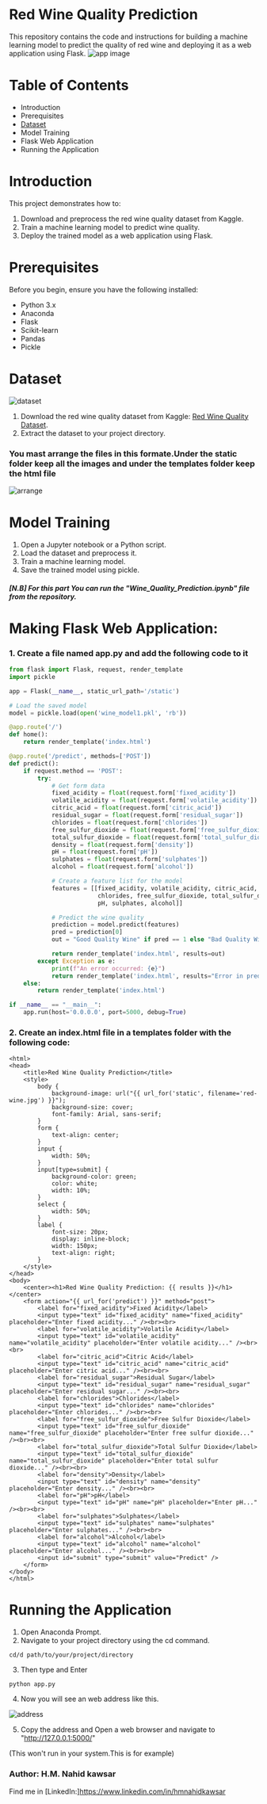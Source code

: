 # Red Wine Quality Prediction
This repository contains the code and instructions for building a machine learning model to predict the quality of red wine and deploying it as a web application using Flask.
![app image](https://github.com/user-attachments/assets/64429f5d-a7af-4385-9d5e-4a13b2c95c7d)
# Table of Contents
- Introduction
- Prerequisites
- [Dataset](https://www.kaggle.com/datasets/uciml/red-wine-quality-cortez-et-al-2009)
- Model Training
- Flask Web Application
- Running the Application

# Introduction
This project demonstrates how to:
1. Download and preprocess the red wine quality dataset from Kaggle.
2. Train a machine learning model to predict wine quality.
3. Deploy the trained model as a web application using Flask.

# Prerequisites
Before you begin, ensure you have the following installed:
- Python 3.x
- Anaconda
- Flask
- Scikit-learn
- Pandas
- Pickle

# Dataset
![dataset](https://github.com/user-attachments/assets/89cf2e6d-85d2-4d9d-bb43-6c1e38b972a9)
1. Download the red wine quality dataset from Kaggle: [Red Wine Quality Dataset](https://www.kaggle.com/datasets/uciml/red-wine-quality-cortez-et-al-2009).
2. Extract the dataset to your project directory.

### You mast arrange the files in this formate.Under the static folder keep all the images and under the templates folder keep the html file
![arrange](https://github.com/user-attachments/assets/47731753-a34d-44dc-ba34-4e06a52f6b35)

# Model Training
1. Open a Jupyter notebook or a Python script.
2. Load the dataset and preprocess it.
3. Train a machine learning model.
4. Save the trained model using pickle.

##### [N.B] For this part You can run the "Wine_Quality_Prediction.ipynb" file from the repository.




# Making Flask Web Application:

### 1. Create a file named app.py and add the following code to it
```python
from flask import Flask, request, render_template
import pickle

app = Flask(__name__, static_url_path='/static')

# Load the saved model
model = pickle.load(open('wine_model1.pkl', 'rb'))

@app.route('/')
def home():
    return render_template('index.html')

@app.route('/predict', methods=['POST'])
def predict():
    if request.method == 'POST':
        try:
            # Get form data
            fixed_acidity = float(request.form['fixed_acidity'])
            volatile_acidity = float(request.form['volatile_acidity'])
            citric_acid = float(request.form['citric_acid'])
            residual_sugar = float(request.form['residual_sugar'])
            chlorides = float(request.form['chlorides'])
            free_sulfur_dioxide = float(request.form['free_sulfur_dioxide'])
            total_sulfur_dioxide = float(request.form['total_sulfur_dioxide'])
            density = float(request.form['density'])
            pH = float(request.form['pH'])
            sulphates = float(request.form['sulphates'])
            alcohol = float(request.form['alcohol'])

            # Create a feature list for the model
            features = [[fixed_acidity, volatile_acidity, citric_acid, residual_sugar,
                         chlorides, free_sulfur_dioxide, total_sulfur_dioxide, density,
                         pH, sulphates, alcohol]]

            # Predict the wine quality
            prediction = model.predict(features)
            pred = prediction[0]
            out = "Good Quality Wine" if pred == 1 else "Bad Quality Wine"

            return render_template('index.html', results=out)
        except Exception as e:
            print(f"An error occurred: {e}")
            return render_template('index.html', results="Error in prediction")
    else:
        return render_template('index.html')

if __name__ == "__main__":
    app.run(host='0.0.0.0', port=5000, debug=True)

```

### 2. Create an index.html file in a templates folder with the following code:

```<!DOCTYPE html>
<html>
<head>
    <title>Red Wine Quality Prediction</title>
    <style>
        body {
            background-image: url("{{ url_for('static', filename='red-wine.jpg') }}");
            background-size: cover;
            font-family: Arial, sans-serif;
        }
        form {
            text-align: center;
        }
        input {
            width: 50%;
        }
        input[type=submit] {
            background-color: green;
            color: white;
            width: 10%;
        }
        select {
            width: 50%;
        }
        label {
            font-size: 20px;
            display: inline-block;
            width: 150px;
            text-align: right;
        }
    </style>
</head>
<body>
    <center><h1>Red Wine Quality Prediction: {{ results }}</h1></center>
    <form action="{{ url_for('predict') }}" method="post">
        <label for="fixed_acidity">Fixed Acidity</label>
        <input type="text" id="fixed_acidity" name="fixed_acidity" placeholder="Enter fixed acidity..." /><br><br>
        <label for="volatile_acidity">Volatile Acidity</label>
        <input type="text" id="volatile_acidity" name="volatile_acidity" placeholder="Enter volatile acidity..." /><br><br>
        <label for="citric_acid">Citric Acid</label>
        <input type="text" id="citric_acid" name="citric_acid" placeholder="Enter citric acid..." /><br><br>
        <label for="residual_sugar">Residual Sugar</label>
        <input type="text" id="residual_sugar" name="residual_sugar" placeholder="Enter residual sugar..." /><br><br>
        <label for="chlorides">Chlorides</label>
        <input type="text" id="chlorides" name="chlorides" placeholder="Enter chlorides..." /><br><br>
        <label for="free_sulfur_dioxide">Free Sulfur Dioxide</label>
        <input type="text" id="free_sulfur_dioxide" name="free_sulfur_dioxide" placeholder="Enter free sulfur dioxide..." /><br><br>
        <label for="total_sulfur_dioxide">Total Sulfur Dioxide</label>
        <input type="text" id="total_sulfur_dioxide" name="total_sulfur_dioxide" placeholder="Enter total sulfur dioxide..." /><br><br>
        <label for="density">Density</label>
        <input type="text" id="density" name="density" placeholder="Enter density..." /><br><br>
        <label for="pH">pH</label>
        <input type="text" id="pH" name="pH" placeholder="Enter pH..." /><br><br>
        <label for="sulphates">Sulphates</label>
        <input type="text" id="sulphates" name="sulphates" placeholder="Enter sulphates..." /><br><br>
        <label for="alcohol">Alcohol</label>
        <input type="text" id="alcohol" name="alcohol" placeholder="Enter alcohol..." /><br><br>
        <input id="submit" type="submit" value="Predict" />
    </form>
</body>
</html>
```

# Running the Application
1. Open Anaconda Prompt.
2. Navigate to your project directory using the cd command.

```
cd/d path/to/your/project/directory

```

3. Then type and Enter
```
python app.py
```
4. Now you will see an web address like this.


![address](https://github.com/user-attachments/assets/1856f37d-254a-49cb-8c69-5292765f6b5c)

5. Copy the address and Open a web browser and navigate to "http://127.0.0.1:5000/"  

(This won't run in your system.This is for example)


### Author: H.M. Nahid kawsar
Find me in [LinkedIn:]https://www.linkedin.com/in/hmnahidkawsar
